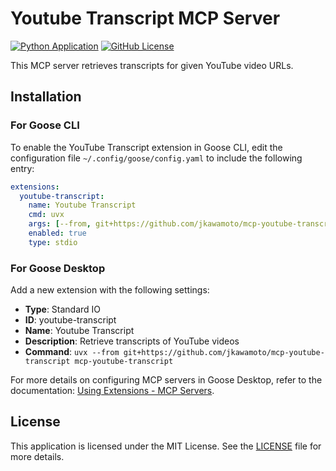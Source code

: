# Youtube Transcript MCP Server
[![Python Application](https://github.com/jkawamoto/mcp-youtube-transcript/actions/workflows/python-app.yaml/badge.svg)](https://github.com/jkawamoto/mcp-youtube-transcript/actions/workflows/python-app.yaml)
[![GitHub License](https://img.shields.io/github/license/jkawamoto/mcp-youtube-transcript)](https://github.com/jkawamoto/mcp-youtube-transcript/blob/main/LICENSE)

This MCP server retrieves transcripts for given YouTube video URLs.

## Installation

### For Goose CLI
To enable the YouTube Transcript extension in Goose CLI,
edit the configuration file `~/.config/goose/config.yaml` to include the following entry:

```yaml
extensions:
  youtube-transcript:
    name: Youtube Transcript
    cmd: uvx
    args: [--from, git+https://github.com/jkawamoto/mcp-youtube-transcript, mcp-youtube-transcript]
    enabled: true
    type: stdio
```

### For Goose Desktop
Add a new extension with the following settings:

- **Type**: Standard IO
- **ID**: youtube-transcript
- **Name**: Youtube Transcript
- **Description**: Retrieve transcripts of YouTube videos
- **Command**: `uvx --from git+https://github.com/jkawamoto/mcp-youtube-transcript mcp-youtube-transcript`

For more details on configuring MCP servers in Goose Desktop,
refer to the documentation:
[Using Extensions - MCP Servers](https://block.github.io/goose/docs/getting-started/using-extensions#mcp-servers).

## License

This application is licensed under the MIT License. See the [LICENSE](LICENSE) file for more details.
